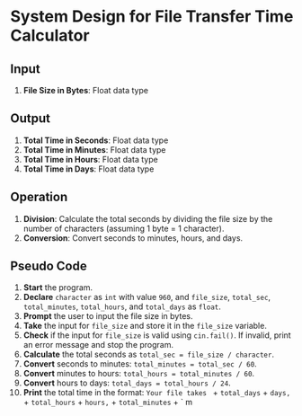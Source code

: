 # System Design for File Transfer Time Calculator

## Input
1. **File Size in Bytes**: Float data type

## Output
1. **Total Time in Seconds**: Float data type
2. **Total Time in Minutes**: Float data type
3. **Total Time in Hours**: Float data type
4. **Total Time in Days**: Float data type

## Operation
1. **Division**: Calculate the total seconds by dividing the file size by the number of characters (assuming 1 byte = 1 character).
2. **Conversion**: Convert seconds to minutes, hours, and days.

## Pseudo Code

1. **Start** the program.
2. **Declare** `character` as `int` with value `960`, and `file_size`, `total_sec`, `total_minutes`, `total_hours`, and `total_days` as `float`.
3. **Prompt** the user to input the file size in bytes.
4. **Take** the input for `file_size` and store it in the `file_size` variable.
5. **Check** if the input for `file_size` is valid using `cin.fail()`. If invalid, print an error message and stop the program.
6. **Calculate** the total seconds as `total_sec = file_size / character`.
7. **Convert** seconds to minutes: `total_minutes = total_sec / 60`.
8. **Convert** minutes to hours: `total_hours = total_minutes / 60`.
9. **Convert** hours to days: `total_days = total_hours / 24`.
10. **Print** the total time in the format: `Your file takes ` + `total_days` + ` days, ` + `total_hours` + ` hours, ` + `total_minutes` + ` m
